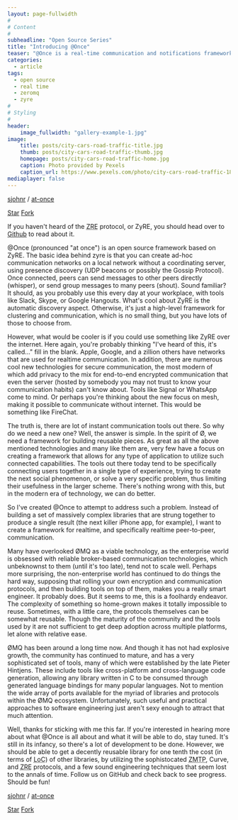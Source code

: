 ```yaml
---
layout: page-fullwidth
#
# Content
#
subheadline: "Open Source Series"
title: "Introducing @Once"
teaser: "@Once is a real-time communication and notifications framework for highly distributed networks."
categories:
  - article
tags:
  - open source
  - real time
  - zeromq
  - zyre
#
# Styling
#
header:
    image_fullwidth: "gallery-example-1.jpg"
image:
    title: posts/city-cars-road-traffic-title.jpg
    thumb: posts/city-cars-road-traffic-thumb.jpg
    homepage: posts/city-cars-road-traffic-home.jpg
    caption: Photo provided by Pexels
    caption_url: https://www.pexels.com/photo/city-cars-road-traffic-1828/
mediaplayer: false
---
```


[sjohnr][1] / [at-once][2]

<a class="github-button" href="https://github.com/sjohnr/at-once" data-icon="octicon-star" data-style="mega" data-count-href="/sjohnr/at-once/stargazers" data-count-api="/repos/sjohnr/at-once#stargazers_count" data-count-aria-label="# stargazers on GitHub" aria-label="Star sjohnr/at-once on GitHub">Star</a>
<a class="github-button" href="https://github.com/sjohnr/at-once/fork" data-icon="octicon-repo-forked" data-style="mega" data-count-href="/sjohnr/at-once/network" data-count-api="/repos/sjohnr/at-once#forks_count" data-count-aria-label="# forks on GitHub" aria-label="Fork sjohnr/at-once on GitHub">Fork</a>

If you haven't heard of the <abbr title="ZeroMQ Realtime Exchange">ZRE</abbr> protocol, or ZyRE, you should head over to [Github][3] to read about it.

@Once (pronounced "at once") is an open source framework based on ZyRE. The basic idea behind zyre is that you can create ad-hoc communication networks on a local network without a coordinating server, using presence discovery (UDP beacons or possibly the Gossip Protocol). Once connected, peers can send messages to other peers directly (whisper), or send group messages to many peers (shout). Sound familiar? It should, as you probably use this every day at your workplace, with tools like Slack, Skype, or Google Hangouts. What's cool about ZyRE is the automatic discovery aspect. Otherwise, it's just a high-level framework for clustering and communication, which is no small thing, but you have lots of those to choose from.

However, what would be cooler is if you could use something like ZyRE over the internet. Here again, you're probably thinking "I've heard of this, it's called..." fill in the blank. Apple, Google, and a zillion others have networks that are used for realtime communication. In addition, there are numerous cool new technologies for secure communication, the most modern of which add privacy to the mix for end-to-end encrypted communication that even the server (hosted by somebody you may not trust to know your communication habits) can't know about. Tools like Signal or WhatsApp come to mind. Or perhaps you're thinking about the new focus on mesh, making it possible to communicate without internet. This would be something like FireChat.

The truth is, there are lot of instant communication tools out there. So why do we need a new one? Well, the answer is simple. In the spirit of Ø, we need a framework for building reusable pieces. As great as all the above mentioned technologies and many like them are, very few have a focus on creating a framework that allows for any type of application to utilize such connected capabilities. The tools out there today tend to be specifically connecting users together in a single type of experience, trying to create the next social phenomenon, or solve a very specific problem, thus limiting their usefulness in the larger scheme. There's nothing wrong with this, but in the modern era of technology, we can do better.

So I've created @Once to attempt to address such a problem. Instead of building a set of massively complex libraries that are strung together to produce a single result (the next killer iPhone app, for example), I want to create a framework for realtime, and specifically realtime peer-to-peer, communication.

Many have overlooked ØMQ as a viable technology, as the enterprise world is obsessed with reliable broker-based communication technologies, which unbeknownst to them (until it's too late), tend not to scale well. Perhaps more surprising, the non-enterprise world has continued to do things the hard way, supposing that rolling your own encryption and communication protocols, and then building tools on top of them, makes you a really smart engineer. It probably does. But it seems to me, this is a foolhardy endeavor. The complexity of something so home-grown makes it totally impossible to reuse. Sometimes, with a little care, the protocols themselves can be somewhat reusable. Though the maturity of the community and the tools used by it are not sufficient to get deep adoption across multiple platforms, let alone with relative ease.

ØMQ has been around a long time now. And though it has not had explosive growth, the community has continued to mature, and has a very sophisticated set of tools, many of which were established by the late Pieter Hintjens. These include tools like cross-platform and cross-language code generation, allowing any library written in C to be consumed through generated language bindings for many popular languages. Not to mention the wide array of ports available for the myriad of libraries and protocols within the ØMQ ecosystem. Unfortunately, such useful and practical approaches to software engineering just aren't sexy enough to attract that much attention.

Well, thanks for sticking with me this far. If you're interested in hearing more about what @Once is all about and what it will be able to do, stay tuned. It's still in its infancy, so there's a lot of development to be done. However, we should be able to get a decently reusable library for one tenth the cost (in terms of <abbr title="Lines of Code">LoC</abbr>) of other libraries, by utilizing the sophistocated <abbr title="ZeroMQ Message Transport Protocol">ZMTP</abbr>, Curve, and <abbr title="ZeroMQ Realtime Exchange">ZRE</abbr> protocols, and a few sound engineering techniques that seem lost to the annals of time. Follow us on GitHub and check back to see progress. Should be fun!

[sjohnr][1] / [at-once][2]

<a class="github-button" href="https://github.com/sjohnr/at-once" data-icon="octicon-star" data-style="mega" data-count-href="/sjohnr/at-once/stargazers" data-count-api="/repos/sjohnr/at-once#stargazers_count" data-count-aria-label="# stargazers on GitHub" aria-label="Star sjohnr/at-once on GitHub">Star</a>
<a class="github-button" href="https://github.com/sjohnr/at-once/fork" data-icon="octicon-repo-forked" data-style="mega" data-count-href="/sjohnr/at-once/network" data-count-api="/repos/sjohnr/at-once#forks_count" data-count-aria-label="# forks on GitHub" aria-label="Fork sjohnr/at-once on GitHub">Fork</a>
<script async defer src="https://buttons.github.io/buttons.js"></script>

 [1]: https://github.com/sjohnr
 [2]: https://github.com/sjohnr/at-once
 [3]: https://github.com/zeromq/zyre
 [4]: #
 [5]: #
 [6]: #
 [7]: #
 [8]: #
 [9]: #
 [10]: #